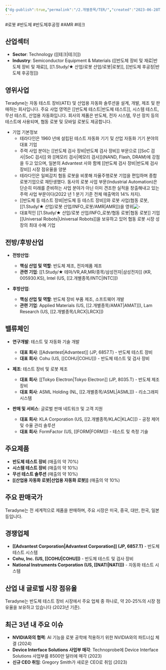 ```yaml
---
{"dg-publish":true,"permalink":"/2.개별종목/TER/","created":"2023-06-28T12:13:15.674+09:00","updated":"2025-06-03T20:06:01.565+09:00"}
---
```


#로봇 #반도체 #반도체후공정 #AMR #테크 

## 산업섹터

- **Sector**: Technology ([[테크\|테크]])
- **Industry**: Semiconductor Equipment & Materials ([[반도체 장비 및 재료\|반도체 장비 및 재료]], [[1.Study/★ 산업/로봇 산업/로봇\|로봇]], [[반도체 후공정\|반도체 후공정]])

## 영위사업

Teradyne는 자동 테스트 장비(ATE) 및 산업용 자동화 솔루션을 설계, 개발, 제조 및 판매하는 회사입니다. 주요 사업 영역은 [[반도체 테스트\|반도체 테스트]], 시스템 테스트, 무선 테스트, 산업용 자동화입니다. 회사의 제품은 반도체, 전자 시스템, 무선 장치 등의 테스트에 사용되며, 협동 로봇 및 모바일 로봇도 제공합니다.

- 기업 기본정보
	- 테라다인은 1960 년에 설립된 테스트 자동화 기기 및 산업 자동화 기기 분야의 대표 기업
	- 주력 사업 분야는 [[반도체 검사 장비\|반도체 검사 장비]] 부문으로 [[SoC 검사\|SoC 검사]] 와 [[메모리 검사\|메모리 검사]](NAND, Flash, DRAM)에 강점을 두고 있으며, 일본의 Advantest 사와 함께 [[반도체 검사 장비\|반도체 검사 장비]] 시장 점유율을 양분
	- 테라다인은 일찌감치 협동 로봇을 비롯해 자율주행로봇 기업을 편입하며 종합 로봇기업으로 재탄생했다. 동사의 로봇 사업 부문(Industrial Automation)은 단순히 미래를 준비하는 사업 분야가 아닌 이미 견조한 실적을 창출해내고 있는 주력 사업 부문이다(2022 년 1 분기 기준 전체 매출액의 14% 차지). 
	- [[반도체 등 테스트 장비\|반도체 등 테스트 장비]]와 로봇 사업(협동 로봇, [[1.Study/★ 산업/로봇 산업/INFO_로봇/AMR\|AMR]])을 영위![-](https://i.imgur.com/mk9ATlP.png)
	-  대표적인 [[1.Study/★ 산업/로봇 산업/INFO_로봇/협동 로봇\|협동 로봇]] 기업 [[Universal Robots\|Universal Robots]]을 보유하고 있어 협동 로봇 시장 성장의 최대 수혜 기업

## 전방/후방산업

- **전방산업**:
    
    - **핵심 산업 및 역할**: 반도체 제조, 전자제품 제조
    - **관련 기업**: [[1.Study/★ 테마/VR,AR,MR/종목/삼성전자\|삼성전자]] (KR, 005930.KS), Intel (US, [[2.개별종목/INTC\|INTC]])
    
- **후방산업**:
    
    - **핵심 산업 및 역할**: 반도체 장비 부품 제조, 소프트웨어 개발
    - **관련 기업**: Applied Materials (US, [[2.개별종목/AMAT\|AMAT]]), Lam Research (US, [[2.개별종목/LRCX\|LRCX]])
    

## 밸류체인

- **연구개발**: 테스트 및 자동화 기술 개발
    
    - **대표 회사**: [[Advantest\|Advantest]] (JP, 6857.T) - 반도체 테스트 장비
    - **대표 회사**: Cohu (US, [[COHU\|COHU]]) - 반도체 테스트 및 검사 장비

- **제조**: 테스트 장비 및 로봇 제조
    
    - **대표 회사**: [[Tokyo Electron\|Tokyo Electron]] (JP, 8035.T) - 반도체 제조 장비
    - **대표 회사**: ASML Holding (NL, [[2.개별종목/ASML\|ASML]]) - 리소그래피 시스템
- **판매 및 서비스**: 글로벌 판매 네트워크 및 고객 지원
    
    - **대표 회사**: KLA Corporation (US, [[2.개별종목/KLAC\|KLAC]]) - 공정 제어 및 수율 관리 솔루션
    - **대표 회사**: FormFactor (US, [[FORM\|FORM]]) - 테스트 및 측정 기술

## 주요제품

- **반도체 테스트 장비** (매출의 약 70%)
- **시스템 테스트 장비** (매출의 약 10%)
- **무선 테스트 솔루션** (매출의 약 10%)
- **[[산업용 자동화 로봇\|산업용 자동화 로봇]]** (매출의 약 10%)

## 주요 판매국가

Teradyne는 전 세계적으로 제품을 판매하며, 주요 시장은 미국, 중국, 대만, 한국, 일본 등입니다.

## 경쟁업체

- **[[Advantest Corporation\|Advantest Corporation]] (JP, 6857.T)** - 반도체 테스트 시스템
- **Cohu, Inc. (US, [[COHU\|COHU]])** - 반도체 테스트 및 검사 장비
- **National Instruments Corporation (US, [[NATI\|NATI]])** - 자동화 테스트 시스템

## 산업 내 글로벌 시장 점유율

Teradyne는 반도체 테스트 장비 시장에서 주요 업체 중 하나로, 약 20-25%의 시장 점유율을 보유하고 있습니다 (2023년 기준).

## 최근 3년 내 주요 이슈

- **NVIDIA와의 협력**: AI 기능을 로봇 공학에 적용하기 위한 NVIDIA와의 파트너십 체결 (2024)
- **Device Interface Solutions 사업부 매각**: Technoprobe에 Device Interface Solutions 사업부를 8500만 달러에 매각 (2023)
- **신규 CEO 취임**: Gregory Smith가 새로운 CEO로 취임 (2023)


